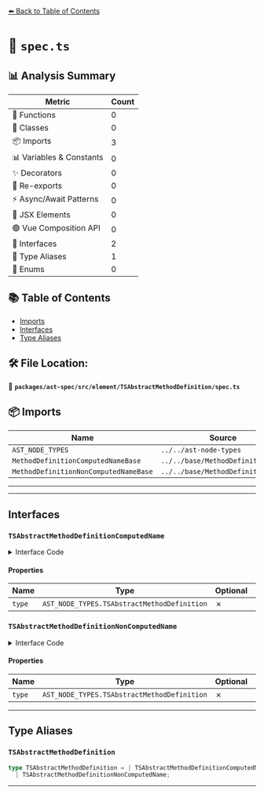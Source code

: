 [⬅️ Back to Table of Contents](../../../../../index.md)

# 📄 `spec.ts`

## 📊 Analysis Summary

| Metric | Count |
|--------|-------|
| 🔧 Functions | 0 |
| 🧱 Classes | 0 |
| 📦 Imports | 3 |
| 📊 Variables & Constants | 0 |
| ✨ Decorators | 0 |
| 🔄 Re-exports | 0 |
| ⚡ Async/Await Patterns | 0 |
| 💠 JSX Elements | 0 |
| 🟢 Vue Composition API | 0 |
| 📐 Interfaces | 2 |
| 📑 Type Aliases | 1 |
| 🎯 Enums | 0 |

## 📚 Table of Contents

- [Imports](#imports)
- [Interfaces](#interfaces)
- [Type Aliases](#type-aliases)

## 🛠️ File Location:
📂 **`packages/ast-spec/src/element/TSAbstractMethodDefinition/spec.ts`**

## 📦 Imports

| Name | Source |
|------|--------|
| `AST_NODE_TYPES` | `../../ast-node-types` |
| `MethodDefinitionComputedNameBase` | `../../base/MethodDefinitionBase` |
| `MethodDefinitionNonComputedNameBase` | `../../base/MethodDefinitionBase` |


---


---

## Interfaces

### `TSAbstractMethodDefinitionComputedName`

<details><summary>Interface Code</summary>

```ts
export interface TSAbstractMethodDefinitionComputedName
  extends MethodDefinitionComputedNameBase {
  type: AST_NODE_TYPES.TSAbstractMethodDefinition;
}
```
</details>

#### Properties

| Name | Type | Optional | Description |
|------|------|----------|-------------|
| `type` | `AST_NODE_TYPES.TSAbstractMethodDefinition` | ✗ |  |

### `TSAbstractMethodDefinitionNonComputedName`

<details><summary>Interface Code</summary>

```ts
export interface TSAbstractMethodDefinitionNonComputedName
  // this does not extend ClassMethodDefinitionNonComputedNameBase because abstract private names are not allowed
  extends MethodDefinitionNonComputedNameBase {
  type: AST_NODE_TYPES.TSAbstractMethodDefinition;
}
```
</details>

#### Properties

| Name | Type | Optional | Description |
|------|------|----------|-------------|
| `type` | `AST_NODE_TYPES.TSAbstractMethodDefinition` | ✗ |  |


---

## Type Aliases

### `TSAbstractMethodDefinition`

```ts
type TSAbstractMethodDefinition = | TSAbstractMethodDefinitionComputedName
  | TSAbstractMethodDefinitionNonComputedName;
```


---